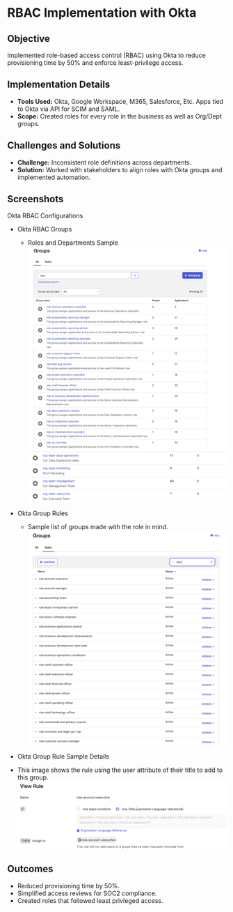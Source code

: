 # RBAC Implementation with Okta

## Objective
Implemented role-based access control (RBAC) using Okta to reduce provisioning time by 50% and enforce least-privilege access.

## Implementation Details
- **Tools Used:** Okta, Google Workspace, M365, Salesforce, Etc. Apps tied to Okta via API for SCIM and SAML. 
- **Scope:** Created roles for every role in the business as well as Org/Dept groups.

## Challenges and Solutions
- **Challenge:** Inconsistent role definitions across departments.
- **Solution:** Worked with stakeholders to align roles with Okta groups and implemented automation.

## Screenshots
Okta RBAC Configurations
- Okta RBAC Groups
    - Roles and Departments Sample
![Okta RBAC Groups](Images/rbac-okta-groups.png)
![Okta RBAC Dept Groups](Images/rbac-okta-dept-groups.png)

- Okta Group Rules
    - Sample list of groups made with the role in mind.
![Okta RBAC Group Rules](Images/rbac-okta-group-rules.png)

- Okta Group Rule Sample Details
 - This image shows the rule using the user attribute of their title to add to this group.
![Okta RBAC Group Rule Details](Images/rbac-okta-group-rule-details.png)

## Outcomes
- Reduced provisioning time by 50%.
- Simplified access reviews for SOC2 compliance.
- Created roles that followed least privleged access.


